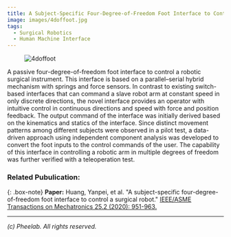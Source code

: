 ```yaml
---
title: A Subject-Specific Four-Degree-of-Freedom Foot Interface to Control a Surgical Robot
image: images/4doffoot.jpg
tags:
  - Surgical Robotics
  - Human Machine Interface
---
```


<figure class="figure">
  <img src="https://pheelab.github.io/images/4doffoot.jpg" alt="4doffoot">
</figure>

A passive four-degree-of-freedom foot interface to control a robotic surgical instrument. This interface is based on a parallel–serial hybrid mechanism with springs and force sensors. In contrast to existing switch-based interfaces that can command a slave robot arm at constant speed in only discrete directions, the novel interface provides an operator with intuitive control in continuous directions and speed with force and position feedback. The output command of the interface was initially derived based on the kinematics and statics of the interface. Since distinct movement patterns among different subjects were observed in a pilot test, a data-driven approach using independent component analysis was developed to convert the foot inputs to the control commands of the user. The capability of this interface in controlling a robotic arm in multiple degrees of freedom was further verified with a teleoperation test.


### Related Pubulication:
{: .box-note}
**Paper:** Huang, Yanpei, et al. "A subject-specific four-degree-of-freedom foot interface to control a surgical robot." [IEEE/ASME Transactions on Mechatronics 25.2 (2020): 951-963.](https://doi.org/10.1109/TMECH.2020.2964295)

--- 
*(c)  Pheelab. All rights reserved.*
